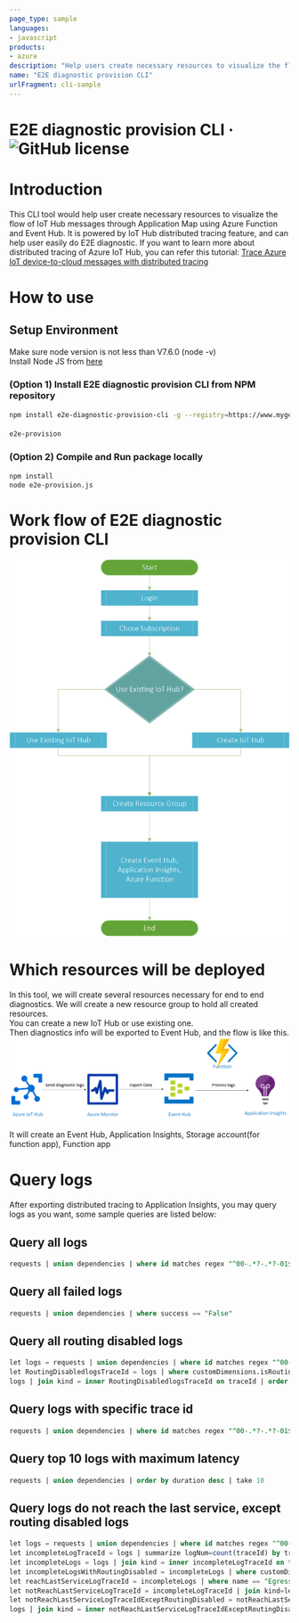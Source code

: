 ```yaml
---
page_type: sample
languages:
- javascript
products:
- azure
description: "Help users create necessary resources to visualize the flow of IoT Hub messages through Application Map using Azure Functions and Event Hub."
name: "E2E diagnostic provision CLI"
urlFragment: cli-sample
---
```


# E2E diagnostic provision CLI &middot; ![GitHub license](https://img.shields.io/badge/license-MIT-blue.svg) 

# Introduction

This CLI tool would help user create necessary resources to visualize the flow of IoT Hub messages through Application Map using Azure Function and Event Hub. It is powered by IoT Hub distributed tracing feature, and can help user easily do E2E diagnostic. If you want to learn more about distributed tracing of Azure IoT Hub, you can refer this tutorial: [Trace Azure IoT device-to-cloud messages with distributed tracing](https://aka.ms/iottracing)

# How to use
## Setup Environment
Make sure node version is not less than V7.6.0 (node -v)  
Install Node JS from [here](https://nodejs.org/en/download/)

### (Option 1) Install E2E diagnostic provision CLI from NPM repository
```bash
npm install e2e-diagnostic-provision-cli -g --registry=https://www.myget.org/F/e2e-diagnostic-provision-cli/npm

e2e-provision
```

### (Option 2) Compile and Run package locally
```
npm install
node e2e-provision.js
```

# Work flow of E2E diagnostic provision CLI
![](doc/flow.png)

# Which resources will be deployed

In this tool, we will create several resources necessary for end to end diagnostics.
We will create a new resource group to hold all created resources.  
You can create a new IoT Hub or use existing one.  
Then diagnostics info will be exported to Event Hub, and the flow is like this.
![](doc/eventhub.png "Eventhub")

It will create an Event Hub, Application Insights, Storage account(for function app), Function app

# Query logs

After exporting distributed tracing to Application Insights, you may query logs as you want, some sample queries are listed below:

## Query all logs

 ```sql
 requests | union dependencies | where id matches regex "^00-.*?-.*?-01$" | order by timestamp desc 
```

## Query all failed logs

```sql
requests | union dependencies | where success == "False" 
```

## Query all routing disabled logs

```sql
let logs = requests | union dependencies | where id matches regex "^00-.*?-.*?-01$" | extend traceId = substring(id, 0,35);
let RoutingDisabledlogsTraceId = logs | where customDimensions.isRoutingEnabled == "False" | project traceId;
logs | join kind = inner RoutingDisabledlogsTraceId on traceId | order by id
```

## Query logs with specific trace id

```sql
requests | union dependencies | where id matches regex "^00-.*?-.*?-01$" | extend traceId = substring(id, 3,32) | where traceId == "0CCEBFC39C3F848005CC31196A77B0BB"
```
## Query top 10 logs with maximum latency

```sql
requests | union dependencies | order by duration desc | take 10
```

## Query logs do not reach the last service, except routing disabled logs

```sql
let logs = requests | union dependencies | where id matches regex "^00-.*?-.*?-01$" | extend traceId = substring(id, 0,35);
let incompleteLogTraceId = logs | summarize logNum=count(traceId) by traceId | where logNum < 3;
let incompleteLogs = logs | join kind = inner incompleteLogTraceId on traceId;
let incompleteLogsWithRoutingDisabled = incompleteLogs | where customDimensions.isRoutingEnabled == "False" | project traceId = substring(id, 0,35);
let reachLastServiceLogTraceId = incompleteLogs | where name == "Egress Latency" | project traceId = substring(id, 0,35);
let notReachLastServiceLogTraceId = incompleteLogTraceId | join kind=leftanti reachLastServiceLogTraceId on traceId;
let notReachLastServiceLogTraceIdExceptRoutingDisabled = notReachLastServiceLogTraceId | join kind=leftanti incompleteLogsWithRoutingDisabled on traceId;
logs | join kind = inner notReachLastServiceLogTraceIdExceptRoutingDisabled on traceId | order by id 
```
